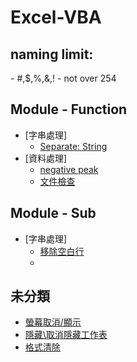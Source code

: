 # Excel-VBA

<h2>naming limit:</h2>
- #,$,%,&,!
- not over 254

<h2> Module - Function</h2>

- [字串處理]
    - [Separate: String](https://github.com/Guan-Wei/Excel-VBA/blob/master/Source%20code/function/Separate_String.vba)
- [資料處理]
    - [negative peak](https://github.com/Guan-Wei/Excel-VBA/blob/master/Source%20code/function/negative_peak.vba)
    - [文件檢查](https://github.com/Guan-Wei/Excel-VBA/blob/master/Source%20code/function/file_check_exit.vba)

<h2> Module - Sub</h2>

- [字串處理]
    - [移除空白行](https://github.com/Guan-Wei/Excel-VBA/blob/master/Source%20code/function/check_all_row_nll.vba)
    - 
<h2>未分類</h2>

- [螢幕取消/顯示](https://github.com/Guan-Wei/Excel-VBA/blob/master/Source%20code/other/screen%20updating.vba)
- [隱藏\取消隱藏工作表](https://github.com/Guan-Wei/Excel-VBA/blob/master/Source%20code/other/sheet_visible_cancel.vba)
- [格式清除](https://github.com/Guan-Wei/Excel-VBA/blob/master/Source%20code/Sub/sheet_format_initial.vba)
